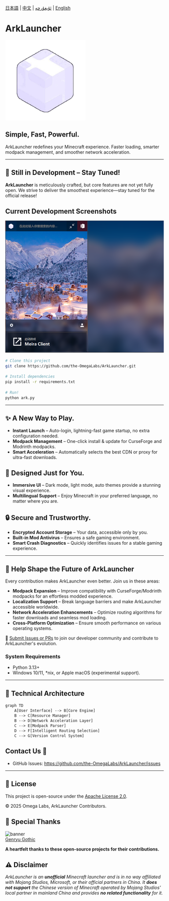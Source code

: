 [日本語](/docs/ja.md) | [中文](/docs/cn.md) | [ئۇيغۇرچە](/docs/ug.md) |  [English](/README.md)
# ArkLauncher  
![ArkLauncher Logo](Resources/icon/main.png)  

## Simple, Fast, Powerful.  

ArkLauncher redefines your Minecraft experience. Faster loading, smarter modpack management, and smoother network acceleration.  

---  

## 🚧 Still in Development – Stay Tuned!  
**ArkLauncher** is meticulously crafted, but core features are not yet fully open. We strive to deliver the smoothest experience—stay tuned for the official release!  

## Current Development Screenshots  
![Demo Screenshot](preview/preview-cn-dark.png)  

```bash
# Clone this project
git clone https://github.com/the-OmegaLabs/ArkLauncher.git

# Install dependencies
pip install -r requirements.txt

# Run!
python ark.py
```

---  

## ✨ A New Way to Play.  
- **Instant Launch** – Auto-login, lightning-fast game startup, no extra configuration needed.  
- **Modpack Management** – One-click install & update for CurseForge and Modrinth modpacks.  
- **Smart Acceleration** – Automatically selects the best CDN or proxy for ultra-fast downloads.  

## 💖 Designed Just for You.  
- **Immersive UI** – Dark mode, light mode, auto themes provide a stunning visual experience.  
- **Multilingual Support** – Enjoy Minecraft in your preferred language, no matter where you are.  

## 🔒 Secure and Trustworthy.  
- **Encrypted Account Storage** – Your data, accessible only by you.  
- **Built-in Mod Antivirus** – Ensures a safe gaming environment.  
- **Smart Crash Diagnostics** – Quickly identifies issues for a stable gaming experience.  

---  

## 🤝 Help Shape the Future of ArkLauncher  
Every contribution makes ArkLauncher even better. Join us in these areas:  
- **Modpack Expansion** – Improve compatibility with CurseForge/Modrinth modpacks for an effortless modded experience.  
- **Localization Support** – Break language barriers and make ArkLauncher accessible worldwide.  
- **Network Acceleration Enhancements** – Optimize routing algorithms for faster downloads and seamless mod loading.  
- **Cross-Platform Optimization** – Ensure smooth performance on various operating systems.  

🔗 [Submit Issues or PRs](https://github.com/the-OmegaLabs/ArkLauncher/issues) to join our developer community and contribute to ArkLauncher's evolution.  

### System Requirements  
- Python 3.13+  
- Windows 10/11, *nix, or Apple macOS (experimental support).  
---  

## 🧠 Technical Architecture  

```mermaid
graph TD  
    A[User Interface] --> B[Core Engine]  
    B --> C[Resource Manager]  
    B --> D[Network Acceleration Layer]  
    C --> E[Modpack Parser]  
    D --> F[Intelligent Routing Selection]  
    C --> G[Version Control System]  
```

## Contact Us 📮  
- GitHub Issues: https://github.com/the-OmegaLabs/ArkLauncher/issues  

---  

## 📜 License  
This project is open-source under the [Apache License 2.0](https://www.apache.org/licenses/LICENSE-2.0.html).  

© 2025 Omega Labs, ArkLauncher Contributors.  

## 🧡 Special Thanks  
![banner](https://github.com/user-attachments/assets/d0535112-f12a-4b38-944d-3a0c12c9f123)  
<a href="https://github.com/the-OmegaLabs/Genryu-Gothic-PCJK">Genryu Gothic</a>

**A heartfelt thanks to these open-source projects for their contributions.**  

## ⚠️ Disclaimer  
*ArkLauncher is an **unofficial** Minecraft launcher and is in no way affiliated with Mojang Studios, Microsoft, or their official partners in China. It **does not support** the Chinese version of Minecraft operated by Mojang Studios' local partner in mainland China and provides **no related functionality** for it.*
